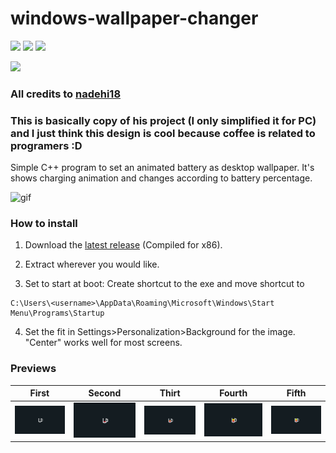 # windows-wallpaper-changer 

<p align="left">
  <img src="https://img.shields.io/badge/Maintained%3F-Yes-blueviolet?style=flat-square">
  <img src="https://img.shields.io/github/license/nadehi18/battery-wallpaper-windows?style=flat-square">
  <img src="https://img.shields.io/badge/Windows-Yes-blue?style=flat-square&logo=windows">  
</p>

<img width=100px src="https://raw.githubusercontent.com/nadehi18/social-templates/master/codecard-c++.png">

### All credits to [nadehi18](https://github.com/nadehi18) 
### This is basically copy of his project (I only simplified it for PC) and I just think this design is cool because coffee is related to programers :D

Simple C++ program to set an animated battery as desktop wallpaper. It's shows charging animation and changes according to battery percentage.

![gif](https://raw.githubusercontent.com/nadehi18/battery-wallpaper-windows/master/preview/charging.gif) <br />

### How to install

  1) Download the [latest release](https://github.com/jhroch/windows-wallpaper-changer/releases)
        (Compiled for x86).  
        
  2) Extract wherever you would like.

  3) Set to start at boot: Create shortcut to the exe and move shortcut to 
  ```
  C:\Users\<username>\AppData\Roaming\Microsoft\Windows\Start Menu\Programs\Startup
  ```
  4) Set the fit in Settings>Personalization>Background for the image.  "Center" works well for most screens.

### Previews

|First|Second|Thirt|Fourth|Fifth|
|--|--|--|--|--|
|![img](https://github.com/jhroch/windows-wallpaper-changer/blob/master/images/img_1.png)|![img](https://github.com/jhroch/windows-wallpaper-changer/blob/master/images/img_2.png)|![img](https://github.com/jhroch/windows-wallpaper-changer/blob/master/images/img_3.png)|![img](https://github.com/jhroch/windows-wallpaper-changer/blob/master/images/img_4.png)|![img](https://github.com/jhroch/windows-wallpaper-changer/blob/master/images/img_5.png)|

